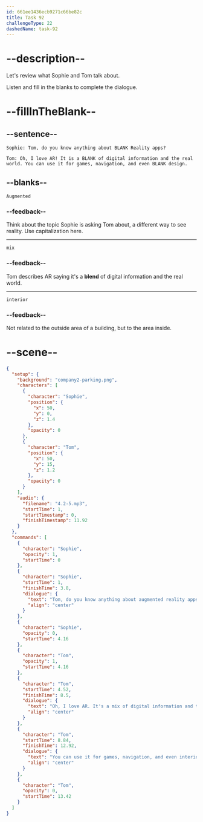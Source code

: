 ```yaml
---
id: 661ee1436ecb9271c66be82c
title: Task 92
challengeType: 22
dashedName: task-92
---
```


<!-- (Audio) Sophie: Tom, do you know anything about Augmented Reality apps? Tom: Oh, I love AR! It is a mix of digital information and the real world. You can use it for games, navigation, and even interior design. -->

# --description--

Let's review what Sophie and Tom talk about.

Listen and fill in the blanks to complete the dialogue.

# --fillInTheBlank--

## --sentence--

`Sophie: Tom, do you know anything about BLANK Reality apps?`
 
`Tom: Oh, I love AR! It is a BLANK of digital information and the real world. You can use it for games, navigation, and even BLANK design.`

## --blanks--

`Augmented`

### --feedback--

Think about the topic Sophie is asking Tom about, a different way to see reality. Use capitalization here.

---

`mix`

### --feedback--

Tom describes AR saying it's a **blend** of digital information and the real world.

---

`interior`

### --feedback--

Not related to the outside area of a building, but to the area inside.

# --scene--

```json
{
  "setup": {
    "background": "company2-parking.png",
    "characters": [
      {
        "character": "Sophie",
        "position": {
          "x": 50,
          "y": 0,
          "z": 1.4
        },
        "opacity": 0
      },
      {
        "character": "Tom",
        "position": {
          "x": 50,
          "y": 15,
          "z": 1.2
        },
        "opacity": 0
      }
    ],
    "audio": {
      "filename": "4.2-5.mp3",
      "startTime": 1,
      "startTimestamp": 0,
      "finishTimestamp": 11.92
    }
  },
  "commands": [
    {
      "character": "Sophie",
      "opacity": 1,
      "startTime": 0
    },
    {
      "character": "Sophie",
      "startTime": 1,
      "finishTime": 3.8,
      "dialogue": {
        "text": "Tom, do you know anything about augmented reality apps?",
        "align": "center"
      }
    },
    {
      "character": "Sophie",
      "opacity": 0,
      "startTime": 4.16
    },
    {
      "character": "Tom",
      "opacity": 1,
      "startTime": 4.16
    },
    {
      "character": "Tom",
      "startTime": 4.52,
      "finishTime": 8.5,
      "dialogue": {
        "text": "Oh, I love AR. It's a mix of digital information and the real world.",
        "align": "center"
      }
    },
    {
      "character": "Tom",
      "startTime": 8.84,
      "finishTime": 12.92,
      "dialogue": {
        "text": "You can use it for games, navigation, and even interior design.",
        "align": "center"
      }
    },
    {
      "character": "Tom",
      "opacity": 0,
      "startTime": 13.42
    }
  ]
}
```
